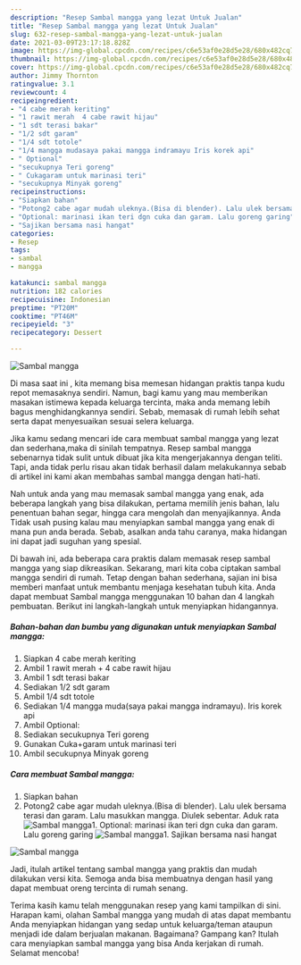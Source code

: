 ```yaml
---
description: "Resep Sambal mangga yang lezat Untuk Jualan"
title: "Resep Sambal mangga yang lezat Untuk Jualan"
slug: 632-resep-sambal-mangga-yang-lezat-untuk-jualan
date: 2021-03-09T23:17:18.828Z
image: https://img-global.cpcdn.com/recipes/c6e53af0e28d5e28/680x482cq70/sambal-mangga-foto-resep-utama.jpg
thumbnail: https://img-global.cpcdn.com/recipes/c6e53af0e28d5e28/680x482cq70/sambal-mangga-foto-resep-utama.jpg
cover: https://img-global.cpcdn.com/recipes/c6e53af0e28d5e28/680x482cq70/sambal-mangga-foto-resep-utama.jpg
author: Jimmy Thornton
ratingvalue: 3.1
reviewcount: 4
recipeingredient:
- "4 cabe merah keriting"
- "1 rawit merah  4 cabe rawit hijau"
- "1 sdt terasi bakar"
- "1/2 sdt garam"
- "1/4 sdt totole"
- "1/4 mangga mudasaya pakai mangga indramayu Iris korek api"
- " Optional"
- "secukupnya Teri goreng"
- " Cukagaram untuk marinasi teri"
- "secukupnya Minyak goreng"
recipeinstructions:
- "Siapkan bahan"
- "Potong2 cabe agar mudah uleknya.(Bisa di blender). Lalu ulek bersama terasi dan garam. Lalu masukkan mangga. Diulek sebentar. Aduk rata"
- "Optional: marinasi ikan teri dgn cuka dan garam. Lalu goreng garing"
- "Sajikan bersama nasi hangat"
categories:
- Resep
tags:
- sambal
- mangga

katakunci: sambal mangga 
nutrition: 182 calories
recipecuisine: Indonesian
preptime: "PT20M"
cooktime: "PT46M"
recipeyield: "3"
recipecategory: Dessert

---
```



![Sambal mangga](https://img-global.cpcdn.com/recipes/c6e53af0e28d5e28/680x482cq70/sambal-mangga-foto-resep-utama.jpg)

Di masa  saat ini , kita memang bisa memesan hidangan praktis tanpa kudu repot memasaknya sendiri. Namun, bagi kamu yang mau memberikan masakan istimewa kepada keluarga tercinta, maka anda memang lebih bagus menghidangkannya sendiri. Sebab, memasak di rumah lebih sehat serta dapat menyesuaikan sesuai selera keluarga.

Jika kamu sedang mencari ide cara membuat sambal mangga yang lezat dan sederhana,maka di sinilah tempatnya. Resep sambal mangga  sebenarnya tidak sulit untuk dibuat jika kita mengerjakannya dengan teliti. Tapi, anda tidak perlu risau akan tidak berhasil dalam melakukannya 
sebab di artikel ini kami akan membahas sambal mangga dengan hati-hati.  



Nah untuk anda yang mau memasak sambal mangga yang enak, ada beberapa langkah yang bisa dilakukan, pertama memilih jenis bahan, lalu penentuan bahan segar, hingga cara mengolah dan menyajikannya. Anda Tidak usah pusing kalau mau menyiapkan sambal mangga yang enak di mana pun anda berada. Sebab, asalkan anda  tahu caranya, maka hidangan ini dapat jadi suguhan yang spesial.

Di bawah ini, ada beberapa cara praktis  dalam memasak resep sambal mangga yang siap dikreasikan. Sekarang, mari kita coba ciptakan sambal mangga sendiri di rumah. Tetap dengan bahan sederhana, sajian ini bisa memberi manfaat untuk membantu menjaga kesehatan tubuh kita. Anda dapat membuat Sambal mangga menggunakan 10 bahan dan 4 langkah pembuatan. Berikut ini langkah-langkah untuk menyiapkan hidangannya.

<!--inarticleads1-->

##### Bahan-bahan dan bumbu yang digunakan untuk menyiapkan Sambal mangga:

1. Siapkan 4 cabe merah keriting
1. Ambil 1 rawit merah + 4 cabe rawit hijau
1. Ambil 1 sdt terasi bakar
1. Sediakan 1/2 sdt garam
1. Ambil 1/4 sdt totole
1. Sediakan 1/4 mangga muda(saya pakai mangga indramayu). Iris korek api
1. Ambil  Optional:
1. Sediakan secukupnya Teri goreng
1. Gunakan  Cuka+garam untuk marinasi teri
1. Ambil secukupnya Minyak goreng




<!--inarticleads2-->

##### Cara membuat Sambal mangga:

1. Siapkan bahan
1. Potong2 cabe agar mudah uleknya.(Bisa di blender). Lalu ulek bersama terasi dan garam. Lalu masukkan mangga. Diulek sebentar. Aduk rata
<img src="//assets-global.cpcdn.com/assets/icons/button_play-2c75c40dde080a61004c1f40b05d8f140eaff45d7e9e6481dc71c63d2e7c4909.png" alt="Sambal mangga">1. Optional: marinasi ikan teri dgn cuka dan garam. Lalu goreng garing
<img src="//assets-global.cpcdn.com/assets/icons/button_play-2c75c40dde080a61004c1f40b05d8f140eaff45d7e9e6481dc71c63d2e7c4909.png" alt="Sambal mangga">1. Sajikan bersama nasi hangat
<img src="//assets-global.cpcdn.com/assets/icons/button_play-2c75c40dde080a61004c1f40b05d8f140eaff45d7e9e6481dc71c63d2e7c4909.png" alt="Sambal mangga">



Jadi, itulah artikel tentang  sambal mangga  yang praktis dan mudah dilakukan versi kita. Semoga anda bisa membuatnya dengan hasil yang dapat membuat oreng tercinta di rumah senang. 

Terima kasih kamu telah menggunakan resep yang kami tampilkan di sini. Harapan kami, olahan  Sambal mangga yang mudah di atas dapat membantu Anda menyiapkan hidangan yang sedap untuk keluarga/teman ataupun menjadi ide dalam berjualan makanan. Bagaimana? Gampang kan? Itulah cara menyiapkan sambal mangga yang bisa Anda kerjakan di rumah. Selamat mencoba!


